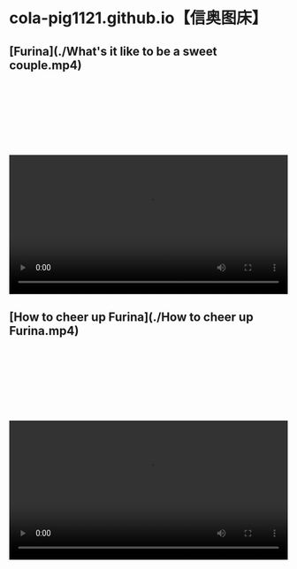 # cola-pig1121.github.io【信奥图床】

## [Furina](./What's it like to be a sweet couple.mp4)

<style>
  .box{
        width: auto;
        height: auto;
        background: rgba(0,0,0,0.1);
        margin: 150px auto 0;
        display: flex;
        flex-direction: column;
        justify-content: space-around;
        overflow: hidden;
      }
</style>

<div class="box">
  <video width="auto" height="auto" controls> 
    <source src="./What's it like to be a sweet couple.mp4" type="video/mp4"> 
  </video>
</div>

## [How to cheer up Furina](./How to cheer up Furina.mp4)

<div class="box">
  <video width="auto" height="auto" controls> 
    <source src="./How to cheer up Furina.mp4" type="video/mp4"> 
  </video> 
</div>

